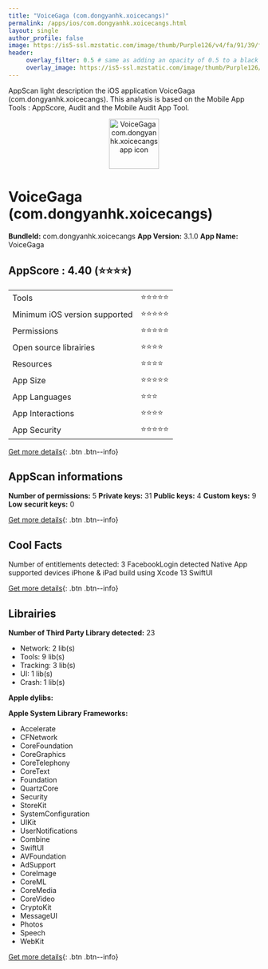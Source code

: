 ```yaml
---
title: "VoiceGaga (com.dongyanhk.xoicecangs)"
permalink: /apps/ios/com.dongyanhk.xoicecangs.html
layout: single
author_profile: false
image: https://is5-ssl.mzstatic.com/image/thumb/Purple126/v4/fa/91/39/fa91395d-574c-4043-8a8a-c8a831123bd8/AppIcon-1x_U007emarketing-0-7-0-85-220.png/512x512bb.jpg
header: 
     overlay_filter: 0.5 # same as adding an opacity of 0.5 to a black background
     overlay_image: https://is5-ssl.mzstatic.com/image/thumb/Purple126/v4/fa/91/39/fa91395d-574c-4043-8a8a-c8a831123bd8/AppIcon-1x_U007emarketing-0-7-0-85-220.png/512x512bb.jpg
---
```

AppScan light description the iOS application VoiceGaga (com.dongyanhk.xoicecangs). This analysis is based on the Mobile App Tools : AppScore, Audit and the Mobile Audit App Tool.

  
  
<div style="text-align: center;"><img src="https://is5-ssl.mzstatic.com/image/thumb/Purple126/v4/fa/91/39/fa91395d-574c-4043-8a8a-c8a831123bd8/AppIcon-1x_U007emarketing-0-7-0-85-220.png/512x512bb.jpg" width="100" height="100" alt="VoiceGaga com.dongyanhk.xoicecangs app icon"></div>  
  
# VoiceGaga (com.dongyanhk.xoicecangs)

**BundleId:** com.dongyanhk.xoicecangs
**App Version:** 3.1.0
**App Name:** VoiceGaga


## AppScore : 4.40 (⭐️⭐️⭐️⭐️) 

<table>
<tr><td> Tools </td><td> ⭐️⭐️⭐️⭐️⭐️ </td></tr>
<tr><td> Minimum iOS version supported </td><td> ⭐️⭐️⭐️⭐️⭐️ </td></tr>
<tr><td> Permissions </td><td> ⭐️⭐️⭐️⭐️⭐️ </td></tr>
<tr><td> Open source librairies </td><td> ⭐️⭐️⭐️⭐️ </td></tr>
<tr><td> Resources </td><td> ⭐️⭐️⭐️⭐️ </td></tr>
<tr><td> App Size </td><td> ⭐️⭐️⭐️⭐️⭐️ </td></tr>
<tr><td> App Languages </td><td> ⭐️⭐️⭐️ </td></tr>
<tr><td> App Interactions </td><td> ⭐️⭐️⭐️⭐️ </td></tr>
<tr><td> App Security </td><td> ⭐️⭐️⭐️⭐️⭐️ </td></tr>
</table>

[Get more details](/pricing.html){: .btn .btn--info}  
  
## AppScan informations 

**Number of permissions:** 5
**Private keys:** 31
**Public keys:** 4
**Custom keys:** 9
**Low securit keys:** 0
  
[Get more details](/pricing.html){: .btn .btn--info}

## Cool Facts

Number of entitlements detected: 3
FacebookLogin detected
Native App
supported devices iPhone & iPad
build using Xcode 13
SwiftUI
  
[Get more details](/pricing.html){: .btn .btn--info}

## Librairies 
**Number of Third Party Library detected:** 23
- Network: 2 lib(s)
- Tools: 9 lib(s)
- Tracking: 3 lib(s)
- UI: 1 lib(s)
- Crash: 1 lib(s)

**Apple dylibs:**


**Apple System Library Frameworks:**
- Accelerate
- CFNetwork
- CoreFoundation
- CoreGraphics
- CoreTelephony
- CoreText
- Foundation
- QuartzCore
- Security
- StoreKit
- SystemConfiguration
- UIKit
- UserNotifications
- Combine
- SwiftUI
- AVFoundation
- AdSupport
- CoreImage
- CoreML
- CoreMedia
- CoreVideo
- CryptoKit
- MessageUI
- Photos
- Speech
- WebKit


  
[Get more details](/pricing.html){: .btn .btn--info}

